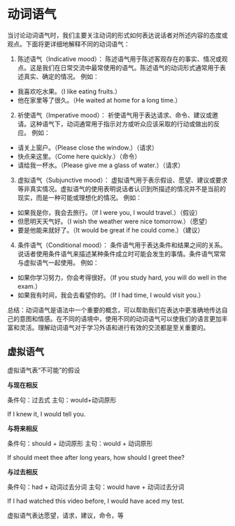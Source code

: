 # 动词语气

当讨论动词语气时，我们主要关注动词的形式如何表达说话者对所述内容的态度或观点。下面将更详细地解释不同的动词语气：

1. 陈述语气（Indicative mood）：
陈述语气用于陈述客观存在的事实、情况或观点。这是我们在日常交流中最常使用的语气。陈述语气的动词形式通常用于表述真实、确定的情况。
例如：
- 我喜欢吃水果。（I like eating fruits.）
- 他在家里等了很久。（He waited at home for a long time.）

2. 祈使语气（Imperative mood）：
祈使语气用于表达请求、命令、建议或邀请。这种语气下，动词通常用于指示对方或听众应该采取的行动或做出的反应。
例如：
- 请关上窗户。（Please close the window.）（请求）
- 快点来这里。（Come here quickly.）（命令）
- 请给我一杯水。（Please give me a glass of water.）（请求）

3. 虚拟语气（Subjunctive mood）：
虚拟语气用于表示假设、愿望、建议或要求等非真实情况。虚拟语气的使用表明说话者认识到所描述的情况并不是当前的现实，而是一种可能或理想化的情况。
例如：
- 如果我是你，我会去旅行。（If I were you, I would travel.）（假设）
- 但愿明天天气好。（I wish the weather were nice tomorrow.）（愿望）
- 要是他能来就好了。（It would be great if he could come.）（建议）

4. 条件语气（Conditional mood）：
条件语气用于表达条件和结果之间的关系。说话者使用条件语气来描述某种条件成立时可能会发生的事情。条件语气常常与虚拟语气一起使用。
例如：
- 如果你学习努力，你会考得很好。（If you study hard, you will do well in the exam.）
- 如果我有时间，我会去看望你的。（If I had time, I would visit you.）

总结：动词语气是语法中一个重要的概念，可以帮助我们在表达中更准确地传达自己的意图和情感。在不同的语境中，使用不同的动词语气可以使我们的语言更加丰富和灵活。理解动词语气对于学习外语和进行有效的交流都是至关重要的。

## 虚拟语气

虚拟语气表“不可能”的假设

**与现在相反**

条件句：过去式
主句：would+动词原形

If I knew it, I would tell you.

**与将来相反**

条件句：should + 动词原形
主句：would + 动词原形

If should meet thee after long years, how should I greet thee?

**与过去相反**

条件句：had + 动词过去分词
主句：would have + 动词过去分词

If I had watched this video before, I would have aced my test.

虚拟语气表达愿望，请求，建议，命令，等
